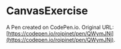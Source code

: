 # CanvasExercise

A Pen created on CodePen.io. Original URL: [https://codepen.io/roipinet/pen/QWymJNj](https://codepen.io/roipinet/pen/QWymJNj).


